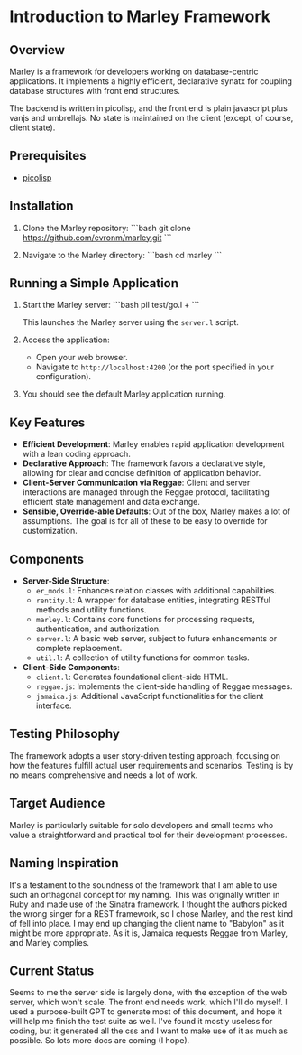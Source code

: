 
# Introduction to Marley Framework

## Overview
Marley is a framework for developers working on database-centric applications. It implements a highly efficient, declarative synatx for coupling database structures with front end structures.

The backend is written in picolisp, and the front end is plain javascript plus vanjs and umbrellajs.  No state is maintained on the client (except, of course, client state).

## Prerequisites

- [picolisp](http://picolisp.com)

## Installation

1. Clone the Marley repository:
   \```bash
   git clone https://github.com/evronm/marley.git
   \```

2. Navigate to the Marley directory:
   \```bash
   cd marley
   \```

## Running a Simple Application

1. Start the Marley server:
   \```bash
   pil test/go.l +
   \```

   This launches the Marley server using the `server.l` script.

2. Access the application:
   - Open your web browser.
   - Navigate to `http://localhost:4200` (or the port specified in your configuration).

3. You should see the default Marley application running.


## Key Features
- **Efficient Development**: Marley enables rapid application development with a lean coding approach.
- **Declarative Approach**: The framework favors a declarative style, allowing for clear and concise definition of application behavior.
- **Client-Server Communication via Reggae**: Client and server interactions are managed through the Reggae protocol, facilitating efficient state management and data exchange.
- **Sensible, Override-able Defaults**: Out of the box, Marley makes a lot of assumptions.  The goal is for all of these to be easy to override for customization.

## Components
- **Server-Side Structure**:
  - `er_mods.l`: Enhances relation classes with additional capabilities.
  - `rentity.l`: A wrapper for database entities, integrating RESTful methods and utility functions.
  - `marley.l`: Contains core functions for processing requests, authentication, and authorization.
  - `server.l`: A basic web server, subject to future enhancements or complete replacement.
  - `util.l`: A collection of utility functions for common tasks.
- **Client-Side Components**:
  - `client.l`: Generates foundational client-side HTML.
  - `reggae.js`: Implements the client-side handling of Reggae messages.
  - `jamaica.js`: Additional JavaScript functionalities for the client interface.

## Testing Philosophy
The framework adopts a user story-driven testing approach, focusing on how the features fulfill actual user requirements and scenarios.  Testing is by no means comprehensive and needs a lot of work.

## Target Audience
Marley is particularly suitable for solo developers and small teams who value a straightforward and practical tool for their development processes.

## Naming Inspiration
It's a testament to the soundness of the framework that I am able to use such an orthagonal concept for my naming.  This was originally written in Ruby and made use of the Sinatra framework.  I thought the authors picked the wrong singer for a REST framework, so I chose Marley, and the rest kind of fell into place.  I may end up changing the client name to "Babylon" as it might be more appropriate.  As it is, Jamaica requests Reggae from Marley, and Marley complies.

## Current Status
Seems to me the server side is largely done, with the exception of the web server, which won't scale.  The front end needs work, which I'll do myself.  I used a purpose-built GPT to generate most of this document, and hope it will help me finish the test suite as well.  I've found it mostly useless for coding, but it generated all the css and I want to make use of it as much as possible.  So lots more docs are coming (I hope).
